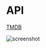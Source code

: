 # API 
[TMDB](https://developer.themoviedb.org/docs/getting-started)

![screenshot](https://github.com/user-attachments/assets/c4ce9d77-02da-4261-b451-cf0c4b2ae9e4)


